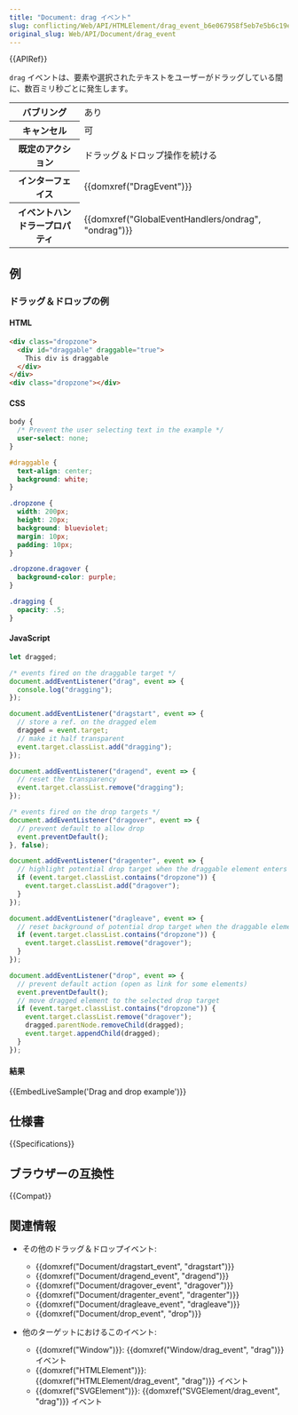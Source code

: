 ```yaml
---
title: "Document: drag イベント"
slug: conflicting/Web/API/HTMLElement/drag_event_b6e067958f5eb7e5b6c19e73c98fc256
original_slug: Web/API/Document/drag_event
---
```


{{APIRef}}

`drag` イベントは、要素や選択されたテキストをユーザーがドラッグしている間に、数百ミリ秒ごとに発生します。

<table class="properties">
  <tbody>
    <tr>
      <th scope="row">バブリング</th>
      <td>あり</td>
    </tr>
    <tr>
      <th scope="row">キャンセル</th>
      <td>可</td>
    </tr>
    <tr>
      <th scope="row">既定のアクション</th>
      <td>ドラッグ＆ドロップ操作を続ける</td>
    </tr>
    <tr>
      <th scope="row">インターフェイス</th>
      <td>{{domxref("DragEvent")}}</td>
    </tr>
    <tr>
      <th scope="row">イベントハンドラープロパティ</th>
      <td>
        {{domxref("GlobalEventHandlers/ondrag", "ondrag")}}
      </td>
    </tr>
  </tbody>
</table>

## 例

### ドラッグ＆ドロップの例

#### HTML

```html
<div class="dropzone">
  <div id="draggable" draggable="true">
    This div is draggable
  </div>
</div>
<div class="dropzone"></div>
```

#### CSS

```css
body {
  /* Prevent the user selecting text in the example */
  user-select: none;
}

#draggable {
  text-align: center;
  background: white;
}

.dropzone {
  width: 200px;
  height: 20px;
  background: blueviolet;
  margin: 10px;
  padding: 10px;
}

.dropzone.dragover {
  background-color: purple;
}

.dragging {
  opacity: .5;
}
```

#### JavaScript

```js
let dragged;

/* events fired on the draggable target */
document.addEventListener("drag", event => {
  console.log("dragging");
});

document.addEventListener("dragstart", event => {
  // store a ref. on the dragged elem
  dragged = event.target;
  // make it half transparent
  event.target.classList.add("dragging");
});

document.addEventListener("dragend", event => {
  // reset the transparency
  event.target.classList.remove("dragging");
});

/* events fired on the drop targets */
document.addEventListener("dragover", event => {
  // prevent default to allow drop
  event.preventDefault();
}, false);

document.addEventListener("dragenter", event => {
  // highlight potential drop target when the draggable element enters it
  if (event.target.classList.contains("dropzone")) {
    event.target.classList.add("dragover");
  }
});

document.addEventListener("dragleave", event => {
  // reset background of potential drop target when the draggable element leaves it
  if (event.target.classList.contains("dropzone")) {
    event.target.classList.remove("dragover");
  }
});

document.addEventListener("drop", event => {
  // prevent default action (open as link for some elements)
  event.preventDefault();
  // move dragged element to the selected drop target
  if (event.target.classList.contains("dropzone")) {
    event.target.classList.remove("dragover");
    dragged.parentNode.removeChild(dragged);
    event.target.appendChild(dragged);
  }
});
```

#### 結果

{{EmbedLiveSample('Drag and drop example')}}

## 仕様書

{{Specifications}}

## ブラウザーの互換性

{{Compat}}

## 関連情報

- その他のドラッグ＆ドロップイベント:

  - {{domxref("Document/dragstart_event", "dragstart")}}
  - {{domxref("Document/dragend_event", "dragend")}}
  - {{domxref("Document/dragover_event", "dragover")}}
  - {{domxref("Document/dragenter_event", "dragenter")}}
  - {{domxref("Document/dragleave_event", "dragleave")}}
  - {{domxref("Document/drop_event", "drop")}}

- 他のターゲットにおけるこのイベント:

  - {{domxref("Window")}}: {{domxref("Window/drag_event", "drag")}} イベント
  - {{domxref("HTMLElement")}}: {{domxref("HTMLElement/drag_event", "drag")}} イベント
  - {{domxref("SVGElement")}}: {{domxref("SVGElement/drag_event", "drag")}} イベント

